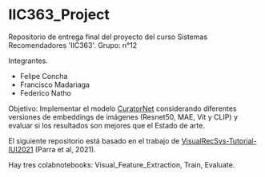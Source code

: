 # IIC363_Project

Repositorio de entrega final del proyecto del curso Sistemas Recomendadores 'IIC363'.
Grupo: n°12

Integrantes.
  - Felipe Concha
  - Francisco Madariaga
  - Federico Natho
  
  
Objetivo: Implementar el modelo [CuratorNet](https://github.com/ialab-puc/CuratorNet) considerando diferentes versiones de embeddings de imágenes (Resnet50, MAE, Vit y CLIP) y evaluar si  los resultados son mejores que el Estado de arte.

El siguiente repositorio está basado en el trabajo de [VisualRecSys-Tutorial-IUI2021](https://github.com/ialab-puc/VisualRecSys-Tutorial-IUI2021) (Parra et al, 2021).

Hay tres colabnotebooks: Visual_Feature_Extraction, Train, Evaluate.
